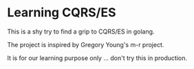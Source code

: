 Learning CQRS/ES
================

This is a shy try to find a grip to CQRS/ES in golang.

The project is inspired by Gregory Young's m-r project.

It is for our learning purpose only ... don't try this in production.
